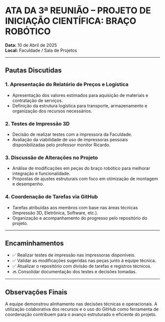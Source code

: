 # ATA DA 3ª REUNIÃO – PROJETO DE INICIAÇÃO CIENTÍFICA: BRAÇO ROBÓTICO

**Data:** 10 de Abril de 2025  
**Local:** Faculdade / Sala de Projetos  

---

## Pautas Discutidas

### 1. Apresentação do Relatório de Preços e Logística
- Apresentação dos valores estimados para aquisição de materiais e contratação de serviços.
- Definição da estrutura logística para transporte, armazenamento e organização dos recursos necessários.

### 2. Testes de Impressão 3D
- Decisão de realizar testes com a impressora da Faculdade.
- Avaliação da viabilidade de uso de impressoras pessoais disponibilizadas pelo professor monitor Ricardo.

### 3. Discussão de Alterações no Projeto
- Análise de modificações em peças do braço robótico para melhorar integração e funcionalidade.
- Propostas de ajustes estruturais com foco em otimização de montagem e desempenho.

### 4. Coordenação de Tarefas via GitHub
- Tarefas atribuídas aos membros com base nas áreas técnicas (Impressão 3D, Eletrônica, Software, etc.).
- Organização e acompanhamento do progresso pelo repositório do projeto.

---

## Encaminhamentos

- ✅ Realizar testes de impressão nas impressoras disponíveis.
- ✅ Validar as modificações sugeridas nas peças junto à equipe técnica.
- ✅ Atualizar o repositório com divisão de tarefas e registros técnicos.
- 🔜 Consolidar documentação dos testes e decisões tomadas.

---

## Observações Finais

A equipe demonstrou alinhamento nas decisões técnicas e operacionais. A utilização colaborativa dos recursos e o uso do GitHub como ferramenta de coordenação contribuem para o avanço estruturado e eficiente do projeto.


